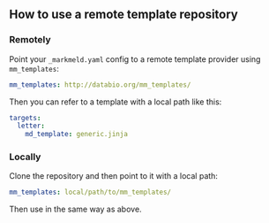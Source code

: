 
## How to use a remote template repository

### Remotely

Point your `_markmeld.yaml` config to a remote template provider using `mm_templates`:


```yaml
mm_templates: http://databio.org/mm_templates/
```

Then you can refer to a template with a local path like this:

```yaml
targets:
  letter:
    md_template: generic.jinja
```

### Locally

Clone the repository and then point to it with a local path:

```yaml
mm_templates: local/path/to/mm_templates/
```

Then use in the same way as above.
